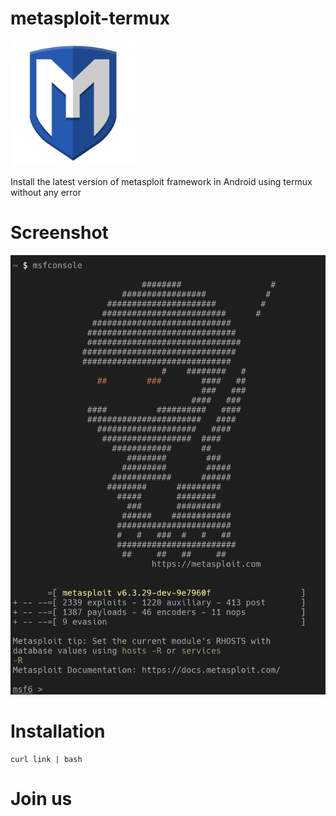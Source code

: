 # metasploit-termux

<img src="msf.svg" width=200 height=200 />

Install the latest version of metasploit framework in Android using termux without any error

# Screenshot

<img src="screenshot.jpg" />

# Installation

<pre><code>curl link | bash</code></pre>

# Join us
